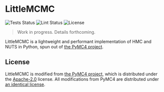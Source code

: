 # LittleMCMC

![Tests Status](https://github.com/eigenfoo/littlemcmc/workflows/tests/badge.svg)
![Lint Status](https://github.com/eigenfoo/littlemcmc/workflows/lint/badge.svg)
![License](https://img.shields.io/github/license/eigenfoo/littlemcmc)

> Work in progress. Details forthcoming.

LittleMCMC is a lightweight and performant implementation of HMC and NUTS in
Python, spun out of [the PyMC4 project](https://github.com/pymc-devs/pymc4).

## License

LittleMCMC is modified from [the PyMC4
project](https://github.com/pymc-devs/pymc4/), which is distributed under the
[Apache-2.0](https://github.com/pymc-devs/pymc4/blob/master/LICENSE.txt)
license. All modifications from PyMC4 are distributed under [an identical
license](https://github.com/eigenfoo/littlemcmc/blob/master/LICENSE).
